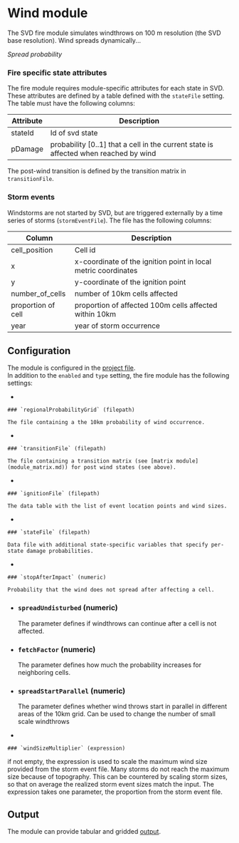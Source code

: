 # Wind module

The SVD fire module simulates windthrows on 100 m resolution (the SVD base resolution). Wind spreads dynamically...

*Spread probability*



### Fire specific state attributes

The fire module requires module-specific attributes for each state in SVD. These attributes are defined by a table defined with the `stateFile` setting. The table must have the following columns:

| Attribute | Description                                                                          |
|-----------|--------------------------------------------------------------------------------------|
| stateId   | Id of svd state						                                         	   |
| pDamage   | probability [0..1] that a cell in the current state is affected when reached by wind |

The post-wind transition is defined by the transition matrix in `transitionFile`. 


### Storm events

Windstorms are not started by SVD, but are triggered externally by a time series of storms (`stormEventFile`). The file has the following columns:

| Column        | Description                                                       |
|---------------|-------------------------------------------------------------------|
| cell_position | Cell id                                                           |
| x             | x-coordinate of the ignition point in local metric coordinates    |
| y             | y-coordinate of the ignition point                                |
| number_of_cells      | number of 10km cells affected                              |
| proportion of cell   | proportion of affected 100m cells affected within 10km     |
| year | year of storm occurrence                                                   |



## Configuration

The module is configured in the [project file](project_file.md).\
In addition to the `enabled` and `type` setting, the fire module has the following settings:


-   

    ### `regionalProbabilityGrid` (filepath)

    The file containing a the 10km probability of wind occurrence.
    
-   

    ### `transitionFile` (filepath)

    The file containing a transition matrix (see [matrix module](module_matrix.md)) for post wind states (see above).

-   

    ### `ignitionFile` (filepath)

    The data table with the list of event location points and wind sizes.

-   

    ### `stateFile` (filepath)

    Data file with additional state-specific variables that specify per-state damage probabilities.

-   

    ### `stopAfterImpact` (numeric)

    Probability that the wind does not spread after affecting a cell.
    
    
-  
    ### `spreadUndisturbed` (numeric)
    
    The parameter defines if windthrows can continue after a cell is not affected.
    

-   
    ### `fetchFactor` (numeric)
    
    The parameter defines how much the probability increases for neighboring cells.
     
    
-    
    ### `spreadStartParallel` (numeric)
    
    The parameter defines whether wind throws start in parallel in different areas of the 10km grid. 
    Can be used to change the number of small scale windthrows

-   

    ### `windSizeMultiplier` (expression)

if not empty, the expression is used to scale the maximum wind size provided from the storm event file. Many storms do not reach the maximum size because of topography. This can be countered by scaling storm sizes, so that on average the realized storm event sizes match the input. The expression takes one parameter, the proportion from the storm event file.


## Output

The module can provide tabular and gridded [output](outputs.md#Wind).
